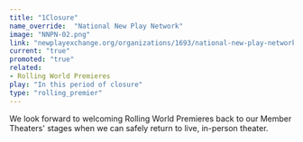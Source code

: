 ```yaml
---
title: "1Closure"
name_override:  "National New Play Network"
image: "NNPN-02.png"
link: "newplayexchange.org/organizations/1693/national-new-play-network"
current: "true"
promoted: "true"
related:
- Rolling World Premieres
play: "In this period of closure"
type: "rolling_premier"
---
```


We look forward to welcoming Rolling World Premieres back to our Member Theaters' stages when we can safely return to live, in-person theater.
